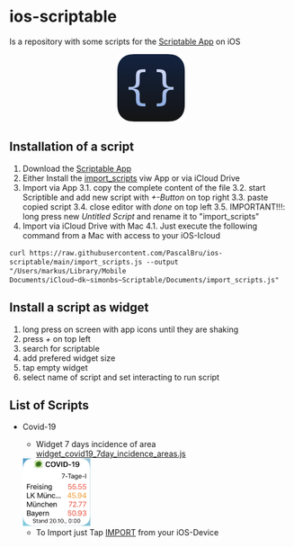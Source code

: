 # ios-scriptable

Is a repository with some scripts for the [Scriptable App](https://scriptable.app/) on iOS

<p align="center">
    <a href="https://scriptable.app/">
        <img width=120" src="images/scriptable.png">
    </a>
</p>

## Installation of a script

1. Download the [Scriptable App](https://apps.apple.com/us/app/scriptable/id1405459188?uo=4)
2. Either Install the [import_scripts](https://github.com/PascalBru/ios-scriptable/blob/main/import_scripts.js) viw App or via iCloud Drive
3. Import via App
3.1. copy the complete content of the file
3.2. start Scriptible and add new script with *+-Button* on top right
3.3. paste copied script
3.4. close editor with *done* on top left
3.5. IMPORTANT!!!: long press new *Untitled Script* and rename it to "import_scripts"
4. Import via iCloud Drive with Mac
4.1. Just execute the following command from a Mac with access to your iOS-Icloud
```
curl https://raw.githubusercontent.com/PascalBru/ios-scriptable/main/import_scripts.js --output "/Users/markus/Library/Mobile Documents/iCloud~dk~simonbs~Scriptable/Documents/import_scripts.js"
```

## Install a script as widget

1. long press on screen with app icons until they are shaking
2. press *+* on top left
3. search for scriptable
4. add prefered widget size
5. tap empty widget
6. select name of script and set interacting to run script

## List of Scripts

* Covid-19
  * Widget 7 days incidence of area [widget_covid19_7day_incidence_areas.js](widget_covid19_7day_incidence_areas.js)
  <img src="images/widget_covid19_7day_incidence_areas.png" width="120"/> 
  
  * To Import just Tap [IMPORT](scriptable:///run?scriptName=import_scripts&name=COVID-19&contentPath=https%3A%2F%2Fraw.githubusercontent.com%2FPascalBru%2Fios-scriptable%2Fmain%2Fwidget_covid19_7day_incidence_areas.js) from your iOS-Device
